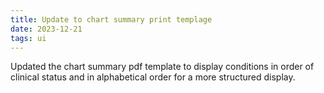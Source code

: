 ```yaml
---
title: Update to chart summary print templage
date: 2023-12-21
tags: ui
---
```


Updated the chart summary pdf template to display conditions in order of clinical status and in alphabetical order for a more structured display.